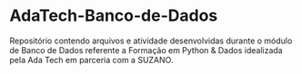 # AdaTech-Banco-de-Dados
Repositório contendo arquivos e atividade desenvolvidas durante o módulo de Banco de Dados referente a Formação em Python &amp; Dados idealizada pela Ada Tech em parceria com a SUZANO.
